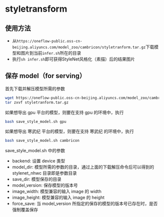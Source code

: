 # styletransform

## 使用方法

- 从`https://oneflow-public.oss-cn-beijing.aliyuncs.com/model_zoo/cambricon/styletranform.tar.gz`下载模型和图片到当前`infer.sh`所在的目录
- 执行`sh infer.sh`即可获得StyleNet风格化（素描）后的结果图片

## 保存 model（for serving）

首先下载并解压模型所需的参数

```bash
wget https://oneflow-public.oss-cn-beijing.aliyuncs.com/model_zoo/cambricon/styletranform.tar.gz
tar zxvf styletranform.tar.gz
```

如果想导出 gpu 平台的模型，则要在支持 gpu 的环境中，执行
```bash
bash save_style_model.sh gpu
```

如果想导出 寒武纪 平台的模型，则要在支持 寒武纪 的环境中，执行
```bash
bash save_style_model.sh cambricon
```

save_style_model.sh 中的参数
- backend: 设置 device 类型
- model_dir: 模型所需的参数的目录，通过上面的下载解压命令后可以得到的 stylenet_nhwc 目录即是参数目录
- save_dir: 模型保存的目录
- model_version: 保存模型的版本号
- image_width: 模型兼容的输入 image 的 width
- image_height: 模型兼容的输入 image 的 height
- force_save: 当 model_version 所指定的保存的模型的版本号已存在时，是否强制覆盖保存
